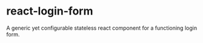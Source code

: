 # react-login-form
A generic yet configurable stateless react component for a functioning login form.
